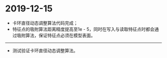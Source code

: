 # 2019-12-15

- 卡环直径动态调整算法代码完成；
- 特征点的吸附算法距离精度提高至1e - 5，同时在写入与读取特征点时都会通过吸附算法，保证特征点必须在模型表面。

---

- 测试验证卡环直径动态调整算法。